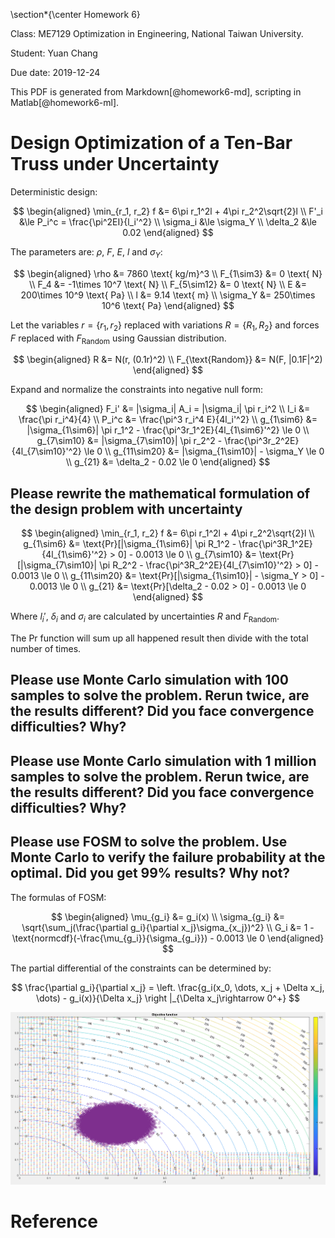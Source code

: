 \section*{\center Homework 6}

Class: ME7129 Optimization in Engineering, National Taiwan University.

Student: Yuan Chang

Due date: 2019-12-24

This PDF is generated from Markdown[@homework6-md], scripting in Matlab[@homework6-ml].

# Design Optimization of a Ten-Bar Truss under Uncertainty

Deterministic design:

$$
\begin{aligned}
\min_{r_1, r_2} f &= 6\pi r_1^2l + 4\pi r_2^2\sqrt{2}l
\\
F'_i &\le P_i^c = \frac{\pi^2EI}{l_i'^2}
\\
\sigma_i &\le \sigma_Y
\\
\delta_2 &\le 0.02
\end{aligned}
$$

The parameters are: $\rho$, $F$, $E$, $l$ and $\sigma_Y$:

$$
\begin{aligned}
\rho &= 7860 \text{ kg/m}^3
\\
F_{1\sim3} &= 0 \text{ N}
\\
F_4 &= -1\times 10^7 \text{ N}
\\
F_{5\sim12} &= 0 \text{ N}
\\
E &= 200\times 10^9 \text{ Pa}
\\
l &= 9.14 \text{ m}
\\
\sigma_Y &= 250\times 10^6 \text{ Pa}
\end{aligned}
$$

Let the variables $r = \{r_1, r_2\}$ replaced with variations $R = \{R_1, R_2\}$
and forces $F$ replaced with $F_{\text{Random}}$ using Gaussian distribution.

$$
\begin{aligned}
R &= N(r, (0.1r)^2)
\\
F_{\text{Random}} &= N(F, |0.1F|^2)
\end{aligned}
$$

Expand and normalize the constraints into negative null form:

$$
\begin{aligned}
F_i' &= |\sigma_i| A_i = |\sigma_i| \pi r_i^2
\\
I_i &= \frac{\pi r_i^4}{4}
\\
P_i^c &= \frac{\pi^3 r_i^4 E}{4l_i'^2}
\\
g_{1\sim6} &= |\sigma_{1\sim6}| \pi r_1^2 - \frac{\pi^3r_1^2E}{4l_{1\sim6}'^2} \le 0
\\
g_{7\sim10} &=  |\sigma_{7\sim10}| \pi r_2^2 - \frac{\pi^3r_2^2E}{4l_{7\sim10}'^2} \le 0
\\
g_{11\sim20} &= |\sigma_{1\sim10}| - \sigma_Y \le 0
\\
g_{21} &= \delta_2 - 0.02 \le 0
\end{aligned}
$$

## Please rewrite the mathematical formulation of the design problem with uncertainty

$$
\begin{aligned}
\min_{r_1, r_2} f &= 6\pi r_1^2l + 4\pi r_2^2\sqrt{2}l
\\
g_{1\sim6} &= \text{Pr}[|\sigma_{1\sim6}| \pi R_1^2 - \frac{\pi^3R_1^2E}{4l_{1\sim6}'^2} > 0] - 0.0013 \le 0
\\
g_{7\sim10} &=  \text{Pr}[|\sigma_{7\sim10}| \pi R_2^2 - \frac{\pi^3R_2^2E}{4l_{7\sim10}'^2} > 0] - 0.0013 \le 0
\\
g_{11\sim20} &= \text{Pr}[|\sigma_{1\sim10}| - \sigma_Y > 0] - 0.0013 \le 0
\\
g_{21} &= \text{Pr}[\delta_2 - 0.02 > 0] - 0.0013 \le 0
\end{aligned}
$$

Where $l_i'$, $\delta_i$ and $\sigma_i$ are calculated by uncertainties $R$ and $F_{\text{Random}}$.

The $\text{Pr}$ function will sum up all happened result then divide with the total number of times.

## Please use Monte Carlo simulation with 100 samples to solve the problem. Rerun twice, are the results different? Did you face convergence difficulties? Why?

## Please use Monte Carlo simulation with 1 million samples to solve the problem. Rerun twice, are the results different? Did you face convergence difficulties? Why?

## Please use FOSM to solve the problem. Use Monte Carlo to verify the failure probability at the optimal. Did you get 99% results? Why not?

The formulas of FOSM:

$$
\begin{aligned}
\mu_{g_i} &= g_i(x)
\\
\sigma_{g_i} &= \sqrt{\sum_j(\frac{\partial g_i}{\partial x_j}\sigma_{x_j})^2}
\\
G_i &= 1 - \text{normcdf}(-\frac{\mu_{g_i}}{\sigma_{g_i}}) - 0.0013 \le 0
\end{aligned}
$$

The partial differential of the constraints can be determined by:

$$
\frac{\partial g_i}{\partial x_j} = \left. \frac{g_i(x_0, \dots, x_j + \Delta x_j, \dots) - g_i(x)}{\Delta x_j} \right |_{\Delta x_j\rightarrow 0^+}
$$

![](img/homework6.png)

# Reference
